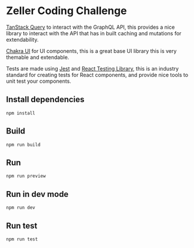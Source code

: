 # Zeller Coding Challenge
[TanStack Query](https://tanstack.com/query) to interact with the GraphQL API, this provides a nice library to interact with the API that has in built caching and mutations for extendability.

[Chakra UI](https://chakra-ui.com/) for UI components, this is a great base UI library this is very themable and extendable.

Tests are made using [Jest](https://jestjs.io/) and [React Testing Library](https://testing-library.com), this is an industry standard for creating tests for React components, and provide nice tools to unit test your components.

## Install dependencies
```npm install```

## Build
```npm run build```

## Run
```npm run preview```

## Run in dev mode
```npm run dev```

## Run test
```npm run test```